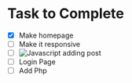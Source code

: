 # Task to Complete

- [x] Make homepage
- [ ] Make it responsive
- [ ] ![Javascript adding post](https://www.youtube.com/watch?v=n1mdAPFq2Os&t=13617s)
- [ ] Login Page
- [ ] Add Php
